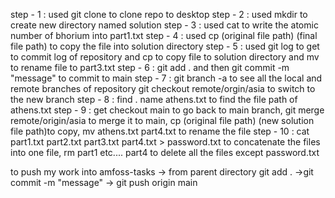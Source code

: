 step - 1 : used git clone to clone repo to desktop
step - 2 : used mkdir to create new directory named solution
step - 3 : used cat to write the atomic number of bhorium into part1.txt
step - 4 : used cp (original file path) (final file path) to copy the file into solution directory
step - 5 : used git log to get to commit log of repository
and cp to copy file to solution directory and mv to rename file to part3.txt
step - 6 : git add . and then git commit -m "message" to commit to main
step - 7 : git branch -a to see all the local and remote branches of repository
git checkout remote/orgin/asia to switch to the new branch
step - 8 : find . name athens.txt to find the file path of athens.txt
step - 9 : get checkout main to go back to main branch, git merge remote/origin/asia to merge it to main, cp (original file path) (new solution file path)to copy, mv athens.txt part4.txt to rename the file
step - 10 : cat part1.txt part2.txt part3.txt part4.txt > password.txt to concatenate the files into one file, rm part1 etc.... part4 to delete all the files except password.txt


to push my work into amfoss-tasks -> from parent directory git add . ->git commit -m "message" -> git push origin main
